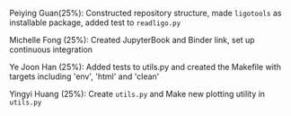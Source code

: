 Peiying Guan(25%):
Constructed repository structure, made `ligotools` as installable package, added test to `readligo.py`

Michelle Fong (25%):
Created JupyterBook and Binder link, set up continuous integration

Ye Joon Han (25%):
Added tests to utils.py and created the Makefile with targets including 'env', 'html' and 'clean'

Yingyi Huang (25%):
Create `utils.py` and Make new plotting utility in `utils.py` 
